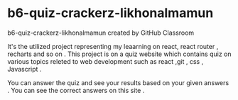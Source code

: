 # b6-quiz-crackerz-likhonalmamun
b6-quiz-crackerz-likhonalmamun created by GitHub Classroom

It's the utilized project representing my leaarning on react,  react router , recharts and so on .
This  project is on a quiz website which contains quiz on various topics releted to web development  such as react ,git , css , Javascript .

You can answer the quiz and see your results based on your given  answers . 
You can see the correct answers on this site .
